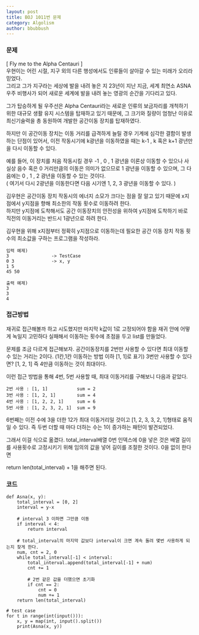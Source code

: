 ```yaml
---
layout: post
title: BOJ 1011번 문제
category: Algolism
author: bbubbush
---
```

### 문제
[ Fly me to the Alpha Centauri ]  
우현이는 어린 시절, 지구 외의 다른 행성에서도 인류들이 살아갈 수 있는 미래가 오리라 믿었다.  
그리고 그가 지구라는 세상에 발을 내려 놓은 지 23년이 지난 지금, 세계 최연소 ASNA 우주 비행사가 되어 새로운 세계에 발을 내려 놓는 영광의 순간을 기다리고 있다.  

그가 탑승하게 될 우주선은 Alpha Centauri라는 새로운 인류의 보금자리를 개척하기 위한
대규모 생활 유지 시스템을 탑재하고 있기 때문에, 그 크기와 질량이 엄청난 이유로 최신기술력을 총 동원하여
개발한 공간이동 장치를 탑재하였다.  

하지만 이 공간이동 장치는 이동 거리를 급격하게 늘릴 경우 기계에 심각한 결함이
발생하는 단점이 있어서, 이전 작동시기에 k광년을 이동하였을 때는 k-1 , k 혹은 k+1 광년만을 다시 이동할 수 있다.  

예를 들어, 이 장치를 처음 작동시킬 경우 -1 , 0 , 1 광년을 이론상 이동할 수 있으나 사실상
음수 혹은 0 거리만큼의 이동은 의미가 없으므로 1 광년을 이동할 수 있으며, 그 다음에는 0 , 1 , 2 광년을 이동할 수 있는 것이다.  
( 여기서 다시 2광년을 이동한다면 다음 시기엔 1, 2, 3 광년을 이동할 수 있다. )

김우현은 공간이동 장치 작동시의 에너지 소모가 크다는 점을 잘 알고 있기 때문에 x지점에서 y지점을 향해 최소한의 작동 횟수로 이동하려 한다.  
하지만 y지점에 도착해서도 공간 이동장치의 안전성을 위하여 y지점에 도착하기 바로 직전의 이동거리는 반드시 1광년으로 하려 한다.  

김우현을 위해 x지점부터 정확히 y지점으로 이동하는데 필요한 공간 이동 장치 작동 횟수의 최소값을 구하는 프로그램을 작성하라.

```              
입력 예제)
3                -> TestCase
0 3              -> x, y
1 5
45 50

출력 예제)
3
3
4
```
### 접근방법
재귀로 접근해볼까 하고 시도했지만 마지막 k값이 1로 고정되어야 함을 재귀 안에 어떻게 녹일지 고민하다 실패해서 이동하는 횟수에
초점을 두고 list를 만들었다.

문제를 조금 다르게 접근해보자. 공간이동장치를 2번만 사용할 수 있다면 최대 이동할 수 있는 거리는 2이다.
(1칸,1칸 이동하는 방법 이하 [1, 1]로 표기) 3번만 사용할 수 있다면? [1, 2, 1] 즉 4만큼 이동하는 것이 최대이다.

이런 접근 방법을 통해 4번, 5번 사용할 때, 최대 이동거리를 구해보니 다음과 같았다.
```
2번 사용 : [1, 1]           sum = 2
3번 사용 : [1, 2, 1]        sum = 4
4번 사용 : [1, 2, 2, 1]     sum = 6
5번 사용 : [1, 2, 3, 2, 1]  sum = 9
```
6번째는 이전 수에 3을 더한 12가 최대 이동거리일 것이고 [1, 2, 3, 3, 2, 1]형태로 움직일 수 있다.
즉 두번 더할 때 마다 더하는 수는 1이 증가하는 패턴이 발견되었다.

그래서 이걸 식으로 옮겼다. total_interval배열 0번 인덱스에 0을 넣은 것은 배열 길이를 사용횟수로 고정시키기 위해 임의의 값을 넣어
길이를 조절한 것이다. 0을 없이 한다면

return len(total_interval) + 1을 해주면 된다.

### 코드
```{.python}
def Asna(x, y):
    total_interval = [0, 2] 
    interval = y-x
    
    # interval 3 이하면 그만큼 이동
    if interval < 4:
        return interval

    # total_interval의 마지막 값보다 interval이 크면 계속 돌려 몇번 사용하게 되는지 찾게 한다.
    num, cnt = 2, 0
    while total_interval[-1] < interval:     
        total_interval.append(total_interval[-1] + num)
        cnt += 1

        # 2번 같은 값을 더했으면 초기화
        if cnt == 2:
            cnt = 0
            num += 1
    return len(total_interval)

# test case    
for t in range(int(input())):
    x, y = map(int, input().split())
    print(Asna(x, y))
```


